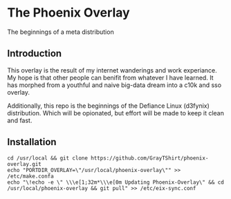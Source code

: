 # The Phoenix Overlay

The beginnings of a meta distribution

## Introduction

This overlay is the result of my internet wanderings and work experiance.
My hope is that other people can benifit from whatever I have learned.
It has morphed from a youthful and naive big-data dream into a c10k and sso overlay.

Additionally, this repo is the beginnings of the Defiance Linux (d3fynix) distribution.
Which will be opionated, but effort will be made to keep it clean and fast.

## Installation

	cd /usr/local && git clone https://github.com/GrayTShirt/phoenix-overlay.git
	echo "PORTDIR_OVERLAY=\"/usr/local/phoenix-overlay\"" >> /etc/make.confa
	echo "\!echo -e \" \\\e[1;32m*\\\e[0m Updating Phoenix-Overlay\" && cd /usr/local/phoenix-overlay && git pull" >> /etc/eix-sync.conf
